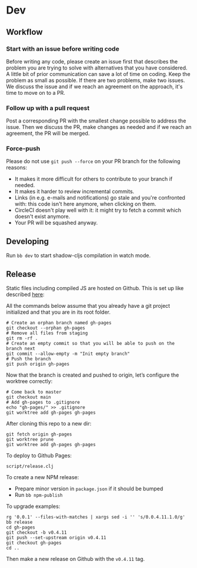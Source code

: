 # Dev

## Workflow

### Start with an issue before writing code

Before writing any code, please create an issue first that describes the problem
you are trying to solve with alternatives that you have considered. A little bit
of prior communication can save a lot of time on coding. Keep the problem as
small as possible. If there are two problems, make two issues. We discuss the
issue and if we reach an agreement on the approach, it's time to move on to a
PR.

### Follow up with a pull request

Post a corresponding PR with the smallest change possible to address the
issue. Then we discuss the PR, make changes as needed and if we reach an
agreement, the PR will be merged.

<!-- ### Tests -->

<!-- Each bug fix, change or new feature should be tested well to prevent future -->
<!-- regressions. -->

### Force-push

Please do not use `git push --force` on your PR branch for the following
reasons:

- It makes it more difficult for others to contribute to your branch if needed.
- It makes it harder to review incremental commits.
- Links (in e.g. e-mails and notifications) go stale and you're confronted with:
  this code isn't here anymore, when clicking on them.
- CircleCI doesn't play well with it: it might try to fetch a commit which
  doesn't exist anymore.
- Your PR will be squashed anyway.

## Developing

Run `bb dev` to start shadow-cljs compilation in watch mode.

<!-- ## Testing -->

<!-- You can run tests using `bb run-tests` and `bb run-integration-tests`. -->

## Release

Static files including compiled JS are hosted on Github. This is set up like
described
[here](https://medium.com/linagora-engineering/deploying-your-js-app-to-github-pages-the-easy-way-or-not-1ef8c48424b7):

All the commands below assume that you already have a git project initialized and that you are in its root folder.

```
# Create an orphan branch named gh-pages
git checkout --orphan gh-pages
# Remove all files from staging
git rm -rf .
# Create an empty commit so that you will be able to push on the branch next
git commit --allow-empty -m "Init empty branch"
# Push the branch
git push origin gh-pages
```

Now that the branch is created and pushed to origin, let’s configure the worktree correctly:

```
# Come back to master
git checkout main
# Add gh-pages to .gitignore
echo "gh-pages/" >> .gitignore
git worktree add gh-pages gh-pages
```

After cloning this repo to a new dir:

```
git fetch origin gh-pages
git worktree prune
git worktree add gh-pages gh-pages
```

To deploy to Github Pages:

```
script/release.clj
```

To create a new NPM release:

- Prepare minor version in `package.json` if it should be bumped
- Run `bb npm-publish`

To upgrade examples:

```
rg '0.0.1' --files-with-matches | xargs sed -i '' 's/0.0.4.11.1.0/g'
bb release
cd gh-pages
git checkout -b v0.4.11
git push --set-upstream origin v0.4.11
git checkout gh-pages
cd ..
```

Then make a new release on Github with the `v0.4.11` tag.
